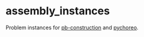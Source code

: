 # assembly_instances
Problem instances for [pb-construction](https://github.com/caelan/pb-construction) and [pychoreo](https://github.com/yijiangh/pychoreo).
